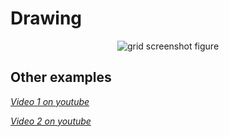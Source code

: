 # Drawing

<p align="center">
  <img src="https://github.com/planelles20/modern-openGL-practice/blob/master/example8/result/result8_1.gif?raw=true" alt="grid screenshot figure"/>
</p>

## Other examples

*[Video 1 on youtube](https://www.youtube.com/edit?o=U&video_id=6QKdHwffvrM)*

*[Video 2 on youtube](https://www.youtube.com/watch?v=ZM9u-d8zhxk)*
